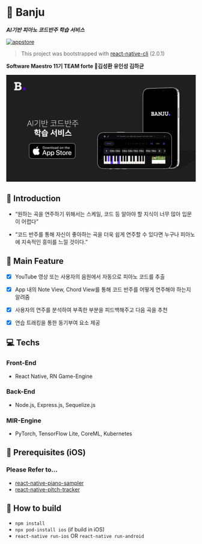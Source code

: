 # :musical_keyboard: Banju
***AI기반 피아노 코드반주 학습 서비스***

[![appstore](https://img.shields.io/itunes/v/1538267047?label=app%20store&logo=apple)](https://apple.co/2GqGtrL)

> This project was bootstrapped with [react-native-cli](https://www.npmjs.com/package/react-native-cli) (2.0.1)

**Software Maestro 11기 TEAM forte 🎼김성환 유인성 김하균**

[<img src="./thisisbanju.png">](https://apple.co/2GqGtrL)

## 👀 Introduction
- “원하는 곡을 연주하기 위해서는 스케일, 코드 등 알아야 할 지식이 너무 많아 입문이 어렵다”
  
- “코드 반주를 통해 자신이 좋아하는 곡을 더욱 쉽게 연주할 수 있다면 누구나 피아노에 지속적인 흥미를 느낄 것이다.”

## 🔎 Main Feature
* [x] YouTube 영상 또는 사용자의 음원에서 자동으로 피아노 코드를 추출
* [x] App 내의 Note View, Chord View를 통해 코드 반주를 어떻게 연주해야 하는지 알려줌
* [x] 사용자의 연주를 분석하여 부족한 부분을 피드백해주고 다음 곡을 추천
* [x] 연습 트래킹을 통한 동기부여 요소 제공


## :computer: Techs
### Front-End
- React Native, RN Game-Engine
### Back-End
- Node.js, Express.js, Sequelize.js
### MIR-Engine
- PyTorch, TensorFlow Lite, CoreML, Kubernetes

## 🙌 Prerequisites (iOS)
### Please Refer to...
- [react-native-piano-sampler](https://www.npmjs.com/package/react-native-piano-sampler)
- [react-native-pitch-tracker](https://www.npmjs.com/package/react-native-pitch-tracker)

## 🔨 How to build
- `npm install`
- `npx pod-install ios` (if build in iOS)
- `react-native run-ios` OR `react-native run-android`
